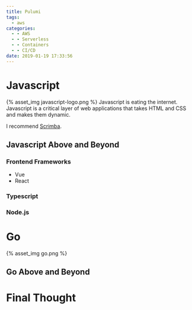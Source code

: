 ```yaml
---
title: Pulumi
tags:
  - aws
categories:
  - - AWS
  - - Serverless
  - - Containers
  - - CI/CD
date: 2019-01-19 17:33:56
---
```


# Javascript
{% asset_img javascript-logo.png %}
Javascript is eating the internet. Javascript is a critical layer of web applications that takes HTML and CSS and makes them dynamic. 

I recommend [Scrimba](https://scrimba.com/g/gintrototypescript).
## Javascript Above and Beyond

### Frontend Frameworks
- Vue
- React

### Typescript

### Node.js

# Go
{% asset_img go.png %}

## Go Above and Beyond

# Final Thought